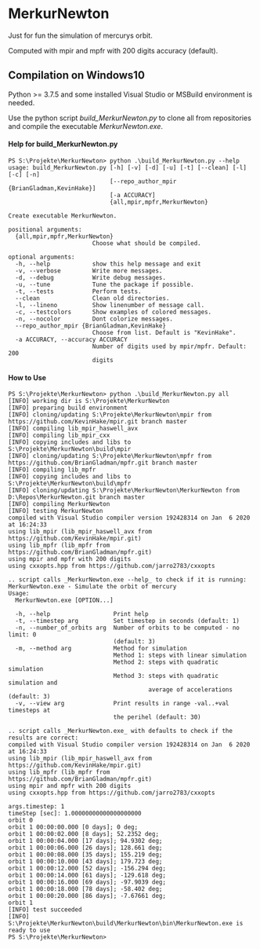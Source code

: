 # MerkurNewton
Just for fun the simulation of mercurys orbit.

Computed with mpir and mpfr with 200 digits accuracy (default).

## Compilation on Windows10
Python >= 3.7.5 and some installed Visual Studio or MSBuild environment is needed.

Use the python script _build_MerkurNewton.py_ to clone all from repositories and compile the executable _MerkurNewton.exe_.

#### Help for build_MerkurNewton.py

    PS S:\Projekte\MerkurNewton> python .\build_MerkurNewton.py --help
    usage: build_MerkurNewton.py [-h] [-v] [-d] [-u] [-t] [--clean] [-l] [-c] [-n]
                                 [--repo_author_mpir {BrianGladman,KevinHake}]
                                 [-a ACCURACY]
                                 {all,mpir,mpfr,MerkurNewton}
    
    Create executable MerkurNewton.
    
    positional arguments:
      {all,mpir,mpfr,MerkurNewton}
                            Choose what should be compiled.
    
    optional arguments:
      -h, --help            show this help message and exit
      -v, --verbose         Write more messages.
      -d, --debug           Write debug messages.
      -u, --tune            Tune the package if possible.
      -t, --tests           Perform tests.
      --clean               Clean old directories.
      -l, --lineno          Show linenumber of message call.
      -c, --testcolors      Show examples of colored messages.
      -n, --nocolor         Dont colorize messages.
      --repo_author_mpir {BrianGladman,KevinHake}
                            Choose from list. Default is "KevinHake".
      -a ACCURACY, --accuracy ACCURACY
                            Number of digits used by mpir/mpfr. Default: 200
                            digits

#### How to Use

    PS S:\Projekte\MerkurNewton> python .\build_MerkurNewton.py all
    [INFO] working dir is S:\Projekte\MerkurNewton
    [INFO] preparing build environment
    [INFO] cloning/updating S:\Projekte\MerkurNewton\mpir from https://github.com/KevinHake/mpir.git branch master
    [INFO] compiling lib_mpir_haswell_avx
    [INFO] compiling lib_mpir_cxx
    [INFO] copying includes and libs to S:\Projekte\MerkurNewton\build\mpir
    [INFO] cloning/updating S:\Projekte\MerkurNewton\mpfr from https://github.com/BrianGladman/mpfr.git branch master
    [INFO] compiling lib_mpfr
    [INFO] copying includes and libs to S:\Projekte\MerkurNewton\build\mpfr
    [INFO] cloning/updating S:\Projekte\MerkurNewton\MerkurNewton from D:\Repos\MerkurNewton.git branch master
    [INFO] compiling MerkurNewton
    [INFO] testing MerkurNewton
    compiled with Visual Studio compiler version 192428314 on Jan  6 2020 at 16:24:33
    using lib_mpir (lib_mpir_haswell_avx from https://github.com/KevinHake/mpir.git)
    using lib_mpfr (lib_mpfr from https://github.com/BrianGladman/mpfr.git)
    using mpir and mpfr with 200 digits
    using cxxopts.hpp from https://github.com/jarro2783/cxxopts

    .. script calls _MerkurNewton.exe --help_ to check if it is running:
    MerkurNewton.exe - Simulate the orbit of mercury
    Usage:
      MerkurNewton.exe [OPTION...]
    
      -h, --help                  Print help
      -t, --timestep arg          Set timestep in seconds (default: 1)
      -n, --number_of_orbits arg  Number of orbits to be computed - no limit: 0
                                  (default: 3)
      -m, --method arg            Method for simulation
                                  Method 1: steps with linear simulation
                                  Method 2: steps with quadratic simulation
                                  Method 3: steps with quadratic simulation and
                                            average of accelerations (default: 3)
      -v, --view arg              Print results in range -val..+val timesteps at
                                  the perihel (default: 30)
    
    .. script calls _MerkurNewton.exe_ with defaults to check if the results are correct:
    compiled with Visual Studio compiler version 192428314 on Jan  6 2020 at 16:24:33
    using lib_mpir (lib_mpir_haswell_avx from https://github.com/KevinHake/mpir.git)
    using lib_mpfr (lib_mpfr from https://github.com/BrianGladman/mpfr.git)
    using mpir and mpfr with 200 digits
    using cxxopts.hpp from https://github.com/jarro2783/cxxopts
    
    args.timestep: 1
    timeStep [sec]: 1.00000000000000000000
    orbit 0
    orbit 1 00:00:00.000 [0 days]; 0 deg;
    orbit 1 00:00:02.000 [8 days]; 52.2352 deg;
    orbit 1 00:00:04.000 [17 days]; 94.9302 deg;
    orbit 1 00:00:06.000 [26 days]; 128.661 deg;
    orbit 1 00:00:08.000 [35 days]; 155.219 deg;
    orbit 1 00:00:10.000 [43 days]; 179.723 deg;
    orbit 1 00:00:12.000 [52 days]; -156.294 deg;
    orbit 1 00:00:14.000 [61 days]; -129.618 deg;
    orbit 1 00:00:16.000 [69 days]; -97.9039 deg;
    orbit 1 00:00:18.000 [78 days]; -58.402 deg;
    orbit 1 00:00:20.000 [86 days]; -7.67661 deg;
    orbit 1
    [INFO] test succeeded                                                                                                                 [INFO] S:\Projekte\MerkurNewton\build\MerkurNewton\bin\MerkurNewton.exe is ready to use
    PS S:\Projekte\MerkurNewton>

